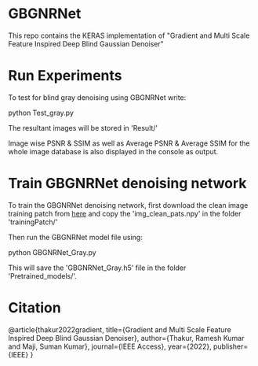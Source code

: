 # GBGNRNet
This repo contains the KERAS implementation of "Gradient and Multi Scale Feature Inspired Deep Blind Gaussian Denoiser"

# Run Experiments

To test for blind gray denoising using GBGNRNet write:

python Test_gray.py

The resultant images will be stored in 'Result/'

Image wise PSNR & SSIM as well as Average PSNR & Average SSIM for the whole image database is also displayed in the console as output.

# Train GBGNRNet denoising network

To train the GBGNRNet denoising network, first download the clean image training patch from [here](https://drive.google.com/file/d/1GjNTNadXaTgruckfq8tTY7Vu8fK8zDj9/view?usp=sharing) and copy the 'img_clean_pats.npy' in the folder 'trainingPatch/'

Then run the GBGNRNet model file using:

python GBGNRNet_Gray.py

This will save the 'GBGNRNet_Gray.h5' file in the folder 'Pretrained_models/'.

# Citation
@article{thakur2022gradient,
  title={Gradient and Multi Scale Feature Inspired Deep Blind Gaussian Denoiser},
  author={Thakur, Ramesh Kumar and Maji, Suman Kumar},
  journal={IEEE Access},
  year={2022},
  publisher={IEEE}
}
